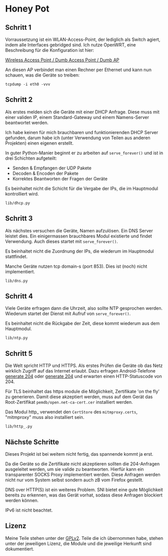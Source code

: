 Honey Pot
==

Schritt 1
--

Vorraussetzung ist ein WLAN-Access-Point, der lediglich als Switch
agiert, indem alle Interfaces gebridged sind. Ich nutze OpenWRT, eine
Beschreibung für die Konfiguration ist hier:

[Wireless Access Point / Dumb Access Point / Dumb AP](https://openwrt.org/docs/guide-user/network/wifi/dumbap)

An diesen AP verbindet man einen Rechner per Ethernet und kann nun schauen,
was die Geräte so treiben:

```
tcpdump -i eth0 -vvv
```

Schritt 2
--

Als erstes melden sich die Geräte mit einer DHCP Anfrage. Diese muss mit einer
validen IP, einem Standard-Gateway und einem Namens-Server beantwortet werden.

Ich habe keinen für mich brauchbaren und funktionierenden DHCP Server gefunden,
darum habe ich (unter Verwendung von Teilen aus anderen Projekten) einen
eigenen erstellt.

In guter Python-Manier beginnt er zu arbeiten auf `serve_forever()` und ist in
drei Schichten aufgeteilt:

- Senden & Empfangen der UDP Pakete
- Decoden & Encoden der Pakete
- Korrektes Beantworten der Fragen der Geräte

Es beinhaltet nicht die Schicht für die Vergabe der IPs, die im Hauptmodul
kontrolliert wird.

`lib/dhcp.py`

Schritt 3
--

Als nächstes versuchen die Geräte, Namen aufzulösen. Ein DNS Server leistet
dies. Ein einigermassen brauchbares Modul existierte und findet Verwendung. Auch
dieses startet mit `serve_forever()`.

Es beinhaltet nicht die Zuordnung der IPs, die wiederum im Hauptmodul
stattfindet.

Manche Geräte nutzen tcp domain-s (port 853). Dies ist (noch) nicht
implementiert.

`lib/dns.py`

Schritt 4
--

Viele Geräte erfragen dann die Uhrzeit, also sollte NTP gesprochen werden.
Wiederum startet der Dienst mit Aufruf von `serve_forever()`.

Es beinhaltet nicht die Rückgabe der Zeit, diese kommt wiederum aus dem
Hauptmodul.

`lib/ntp.py`

Schritt 5
--

Die Welt spricht HTTP und HTTPS. Als erstes Prüfen die Geräte ob das Netz
wirklich Zugriff auf das Internet erlaubt. Dazu erfragen Android-Telefone
[generate 204](http://connectivitycheck.gstatic.com/generate_204) oder
[generate 204](http://google.com/generate_204) und erwarten einen
HTTP-Statuscode von 204.

Für TLS beinhaltet das https module die Möglichkeit, Zertifikate 'on the fly'
zu generieren. Damit diese akzeptiert werden, muss auf dem Gerät das
Root-Zertifikat `pemdb/open.net-ca-cert.cer` installiert werden.

Das Modul http_ verwendet den `CertStore` des `mitmproxy.certs`, "mitmproxy"
muss also installiert sein.

`lib/http_.py`

Nächste Schritte
--

Dieses Projekt ist bei weitem nicht fertig, das spannende kommt ja erst.

Da die Geräte so die Zertifikate nicht akzeptieren sollten die 204-Anfragen
ausgeleitet werden, um sie valide zu beantworten. Hierfür kann ein
transparenter SOCKS Proxy implementiert werden. Diese Anfragen werden nicht nur
vom System selbst sondern auch zB vom Firefox gestellt.

DNS over HTTP(S) ist ein weiteres Problem. SNI bietet eine gute Möglichkeit
bereits zu erkennen, was das Gerät vorhat, sodass diese Anfragen blockiert
werden können.

IPv6 ist nicht beachtet.

Lizenz
--

Meine Teile stehen unter der [GPLv2](LICENSE). Teile die ich übernommen habe,
stehen unter der jeweiligen Lizenz, die Module und die jeweilige Herkunft sind
dokumentiert.

